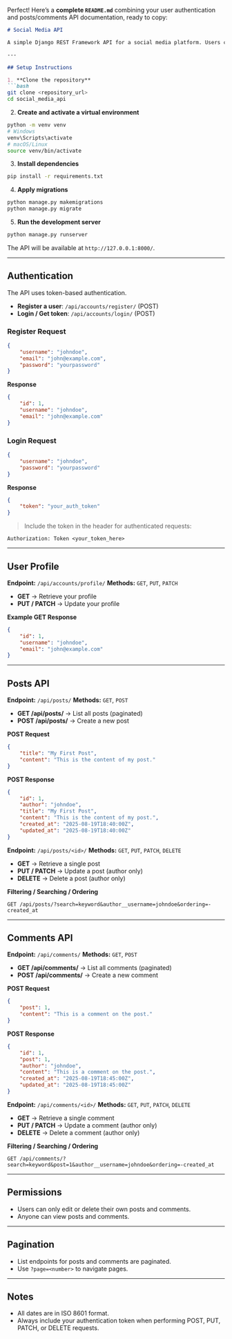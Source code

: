 Perfect! Here’s a **complete `README.md`** combining your user authentication and posts/comments API documentation, ready to copy:

````markdown
# Social Media API

A simple Django REST Framework API for a social media platform. Users can register, log in, create posts, and engage with posts through comments.

---

## Setup Instructions

1. **Clone the repository**
```bash
git clone <repository_url>
cd social_media_api
````

2. **Create and activate a virtual environment**

```bash
python -m venv venv
# Windows
venv\Scripts\activate
# macOS/Linux
source venv/bin/activate
```

3. **Install dependencies**

```bash
pip install -r requirements.txt
```

4. **Apply migrations**

```bash
python manage.py makemigrations
python manage.py migrate
```

5. **Run the development server**

```bash
python manage.py runserver
```

The API will be available at `http://127.0.0.1:8000/`.

---

## Authentication

The API uses token-based authentication.

* **Register a user**: `/api/accounts/register/` (POST)
* **Login / Get token**: `/api/accounts/login/` (POST)

### **Register Request**

```json
{
    "username": "johndoe",
    "email": "john@example.com",
    "password": "yourpassword"
}
```

**Response**

```json
{
    "id": 1,
    "username": "johndoe",
    "email": "john@example.com"
}
```

### **Login Request**

```json
{
    "username": "johndoe",
    "password": "yourpassword"
}
```

**Response**

```json
{
    "token": "your_auth_token"
}
```

> Include the token in the header for authenticated requests:

```
Authorization: Token <your_token_here>
```

---

## User Profile

**Endpoint:** `/api/accounts/profile/`
**Methods:** `GET`, `PUT`, `PATCH`

* **GET** → Retrieve your profile
* **PUT / PATCH** → Update your profile

**Example GET Response**

```json
{
    "id": 1,
    "username": "johndoe",
    "email": "john@example.com"
}
```

---

## Posts API

**Endpoint:** `/api/posts/`
**Methods:** `GET`, `POST`

* **GET /api/posts/** → List all posts (paginated)
* **POST /api/posts/** → Create a new post

**POST Request**

```json
{
    "title": "My First Post",
    "content": "This is the content of my post."
}
```

**POST Response**

```json
{
    "id": 1,
    "author": "johndoe",
    "title": "My First Post",
    "content": "This is the content of my post.",
    "created_at": "2025-08-19T18:40:00Z",
    "updated_at": "2025-08-19T18:40:00Z"
}
```

**Endpoint:** `/api/posts/<id>/`
**Methods:** `GET`, `PUT`, `PATCH`, `DELETE`

* **GET** → Retrieve a single post
* **PUT / PATCH** → Update a post (author only)
* **DELETE** → Delete a post (author only)

**Filtering / Searching / Ordering**

```
GET /api/posts/?search=keyword&author__username=johndoe&ordering=-created_at
```

---

## Comments API

**Endpoint:** `/api/comments/`
**Methods:** `GET`, `POST`

* **GET /api/comments/** → List all comments (paginated)
* **POST /api/comments/** → Create a new comment

**POST Request**

```json
{
    "post": 1,
    "content": "This is a comment on the post."
}
```

**POST Response**

```json
{
    "id": 1,
    "post": 1,
    "author": "johndoe",
    "content": "This is a comment on the post.",
    "created_at": "2025-08-19T18:45:00Z",
    "updated_at": "2025-08-19T18:45:00Z"
}
```

**Endpoint:** `/api/comments/<id>/`
**Methods:** `GET`, `PUT`, `PATCH`, `DELETE`

* **GET** → Retrieve a single comment
* **PUT / PATCH** → Update a comment (author only)
* **DELETE** → Delete a comment (author only)

**Filtering / Searching / Ordering**

```
GET /api/comments/?search=keyword&post=1&author__username=johndoe&ordering=-created_at
```

---

## Permissions

* Users can only edit or delete their own posts and comments.
* Anyone can view posts and comments.

---

## Pagination

* List endpoints for posts and comments are paginated.
* Use `?page=<number>` to navigate pages.

---

## Notes

* All dates are in ISO 8601 format.
* Always include your authentication token when performing POST, PUT, PATCH, or DELETE requests.

```
